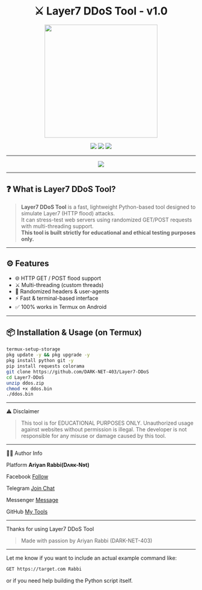 <h1 align="center">⚔️ Layer7 DDoS Tool - v1.0</h1>
<p align="center">
  <img src="https://media.tenor.com/XhF5JjZxAA4AAAAC/anonymous-hacker.gif" width="300"/>
</p>

<p align="center">
  <img src="https://img.shields.io/badge/Made%20With-Python-blue?style=for-the-badge&logo=python" />
  <img src="https://img.shields.io/badge/Platform-Termux-green?style=for-the-badge&logo=android" />
  <img src="https://img.shields.io/badge/Creator-Ariyan%20Rabbi-black?style=for-the-badge&logo=github" />
</p>

---

<p align="center">
  <img src="https://readme-typing-svg.demolab.com?font=Fira+Code&size=22&pause=1000&color=00FF9F&center=true&vCenter=true&width=435&lines=Layer7+DDoS+Attack+Tool!;Flood+Any+URL!;Fast+%26+Lightweight;By+Ariyan+Rabbi" />
</p>

---

## ❓ What is Layer7 DDoS Tool?

> **Layer7 DDoS Tool** is a fast, lightweight Python-based tool designed to simulate Layer7 (HTTP flood) attacks.  
> It can stress-test web servers using randomized GET/POST requests with multi-threading support.  
> **This tool is built strictly for educational and ethical testing purposes only.**

---

## ⚙️ Features

- 🌐 HTTP GET / POST flood support
- ⚔️ Multi-threading (custom threads)
- 🧠 Randomized headers & user-agents
- ⚡ Fast & terminal-based interface
- ✅ 100% works in Termux on Android

---

## 📦 Installation & Usage (on Termux)

```bash
termux-setup-storage
pkg update -y && pkg upgrade -y
pkg install python git -y
pip install requests colorama
git clone https://github.com/DARK-NET-403/Layer7-DDoS
cd Layer7-DDoS
unzip ddos.zip
chmod +x ddos.bin
./ddos.bin
```


---

⚠️ Disclaimer

> This tool is for EDUCATIONAL PURPOSES ONLY.
Unauthorized usage against websites without permission is illegal.
The developer is not responsible for any misuse or damage caused by this tool.




---


👨‍💻 Author Info

Platform	**Ariyan Rabbi(Dʌʀĸ-Nɘt)**

Facebook	[Follow](https://www.facebook.com/share/1BS3NxYjiR/)

Telegram	[Join Chat](https://t.me/DARK_NET_403)

Messenger	[Message](https://m.me/DARK.NET.403)

GitHub	[My Tools](https://github.com/DARK-NET-403)




---

Thanks for using Layer7 DDoS Tool

> Made with passion by Ariyan Rabbi (DARK-NET-403)



---

Let me know if you want to include an actual example command like:
```bash
GET https://target.com Rabbi
```
or if you need help building the Python script itself.
